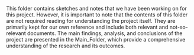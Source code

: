 
This folder contains sketches and notes that we have been working on for this project. However, it is important to note that the contents of this folder are not required reading for understanding the project itself. They are primarily kept for our own reference and include both relevant and not-so-relevant documents. The main findings, analysis, and conclusions of the project are presented in the Main_Folder, which provide a comprehensive understanding of the research and its outcomes.

